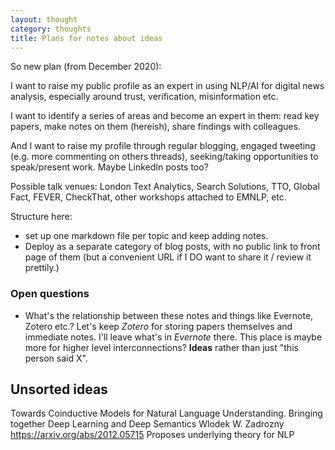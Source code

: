 ```yaml
---
layout: thought
category: thoughts
title: Plans for notes about ideas
---
```


So new plan (from December 2020):

I want to raise my public profile as an expert in using NLP/AI for digital news analysis, especially around trust, verification, misinformation etc.

I want to identify a series of areas and become an expert in them: read key papers, make notes on them (hereish), share findings with colleagues.

And I want to raise my profile through regular blogging, engaged tweeting (e.g. more commenting on others threads), seeking/taking opportunities to speak/present work. Maybe LinkedIn posts too?

Possible talk venues: London Text Analytics, Search Solutions, TTO, Global Fact, FEVER, CheckThat, other workshops attached to EMNLP, etc.



Structure here: 

* set up one markdown file per topic and keep adding notes.
* Deploy as a separate category of blog posts, with no public link to front page of them (but a convenient URL if I DO want to share it / review it prettily.)

### Open questions

* What's the relationship between these notes and things like Evernote, Zotero etc.? Let's keep *Zotero* for storing papers themselves and immediate notes. I'll leave what's in *Evernote* there. This place is maybe more for higher level interconnections? **Ideas** rather than just "this person said X".


## Unsorted ideas

Towards Coinductive Models for Natural Language Understanding. Bringing together Deep Learning and Deep Semantics
Wlodek W. Zadrozny
https://arxiv.org/abs/2012.05715
Proposes underlying theory for NLP